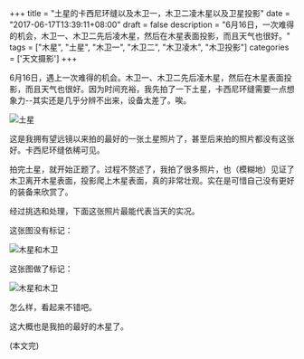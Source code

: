 +++
title = "土星的卡西尼环缝以及木卫一，木卫二凌木星以及卫星投影"
date = "2017-06-17T13:39:11+08:00"
draft = false
description = "6月16日，一次难得的机会，木卫一、木卫二先后凌木星，然后在木星表面投影，而且天气也很好。"
tags = ["木星", "土星", "木卫一", "木卫二", "木卫凌木", "木卫投影"]
categories = ['天文摄影']
+++

6月16日，遇上一次难得的机会。木卫一、木卫二先后凌木星，然后在木星表面投影，而且天气也很好。因为时间充裕，我先拍了一下土星，卡西尼环缝需要一点想象力--其实还是几乎分辨不出来，设备太差了。唉。

<!--more-->

![土星](/images/saturn_170616.jpg)

这是我拥有望远镜以来拍的最好的一张土星照片了，甚至后来拍的照片都没有这张好。卡西尼环缝依稀可见。

拍完土星，就开始正题了。过程不赘述了，我拍了很多照片，也（模糊地）见证了木卫离开木星表面，投影爬上木星表面，真的非常壮观。实在是可惜自己没有更好的装备来欣赏了。

经过挑选和处理，下面这张照片最能代表当天的实况。

这张图没有标记：

![木星和木卫](/images/io_eurpoa_eclipse_jupiter_170616_unmarked.jpg)

这张图做了标记：

![木星和木卫](/images/io_eurpoa_eclipse_jupiter_170616_marked.jpg)

怎么样，看起来不错吧。

这大概也是我拍的最好的木星了。

(本文完)
